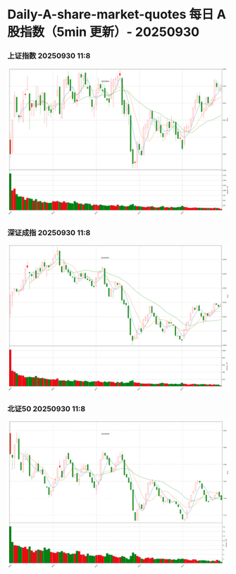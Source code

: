 
# Daily-A-share-market-quotes 每日 A 股指数（5min 更新）- 20250930

### 上证指数 20250930 11:8
![](./fig/2025/9/20250930-sh000001.png)

### 深证成指 20250930 11:8
![](./fig/2025/9/20250930-sz399001.png)

### 北证50 20250930 11:8
![](./fig/2025/9/20250930-bj899050.png)

